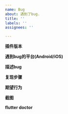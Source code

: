 ```yaml
---
name: Bug
about: 遇到了bug.
title: ''
labels: ''
assignees: ''

---
```


**插件版本**

**遇到bug的平台(Android/iOS)**

**描述bug**

**复现步骤**

**期望行为**

**截图**

**flutter doctor**
